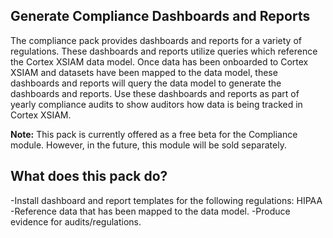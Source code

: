 ## **Generate Compliance Dashboards and Reports**
The compliance pack provides dashboards and reports for a variety of regulations. These dashboards and reports utilize queries which reference the Cortex XSIAM data model. Once data has been onboarded to Cortex XSIAM and datasets have been mapped to the data model, these dashboards and reports will query the data model to generate the dashboards and reports. Use these dashboards and reports as part of yearly compliance audits to show auditors how data is being tracked in Cortex XSIAM.

**Note:** This pack is currently offered as a free beta for the Compliance module. However, in the future, this module will be sold separately.

## **What does this pack do?**
-Install dashboard and report templates for the following regulations: HIPAA
-Reference data that has been mapped to the data model.
-Produce evidence for audits/regulations.
